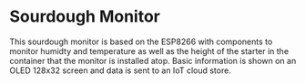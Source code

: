 # Sourdough Monitor

This sourdough monitor is based on the ESP8266 with components to monitor humidty and temperature as well as the height of the starter in the container that the monitor is installed atop. Basic information is shown on an OLED 128x32 screen and data is sent to an IoT cloud store.

